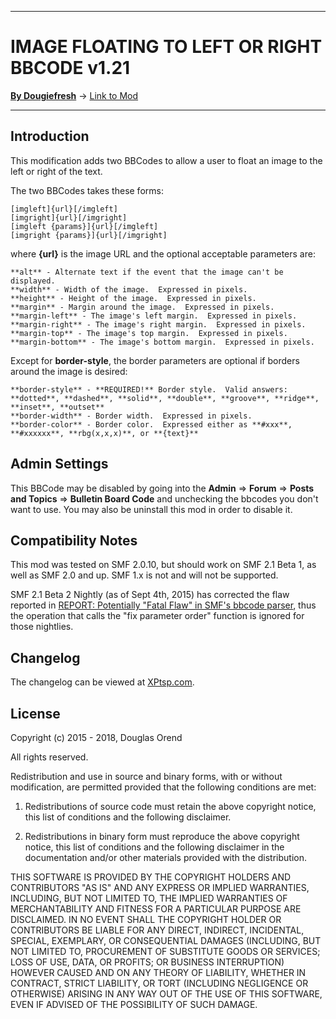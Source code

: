-------

# IMAGE FLOATING TO LEFT OR RIGHT BBCODE v1.21

[**By Dougiefresh**](http://www.simplemachines.org/community/index.php?action=profile;u=253913) -> [Link to Mod](http://custom.simplemachines.org/mods/index.php?mod=3983)

-------

## Introduction
This modification adds two BBCodes to allow a user to float an image to the left or right of the text.

The two BBCodes takes these forms:
    
    [imgleft]{url}[/imgleft]
    [imgright]{url}[/imgright]
    [imgleft {params}]{url}[/imgleft]
    [imgright {params}]{url}[/imgright]
    
where **{url}** is the image URL and the optional acceptable parameters are:
    
    **alt** - Alternate text if the event that the image can't be displayed.
    **width** - Width of the image.  Expressed in pixels.
    **height** - Height of the image.  Expressed in pixels.
    **margin** - Margin around the image.  Expressed in pixels.
    **margin-left** - The image's left margin.  Expressed in pixels.
    **margin-right** - The image's right margin.  Expressed in pixels.
    **margin-top** - The image's top margin.  Expressed in pixels.
    **margin-bottom** - The image's bottom margin.  Expressed in pixels.
    
Except for **border-style**, the border parameters are optional if borders around the image is desired:
    
    **border-style** - **REQUIRED!** Border style.  Valid answers: **dotted**, **dashed**, **solid**, **double**, **groove**, **ridge**, **inset**, **outset**
    **border-width** - Border width.  Expressed in pixels.
    **border-color** - Border color.  Expressed either as **#xxx**, **#xxxxxx**, **rbg(x,x,x)**, or **{text}**
    

## Admin Settings
This BBCode may be disabled by going into the **Admin** => **Forum** => **Posts and Topics** => **Bulletin Board Code** and unchecking the bbcodes you don't want to use.  You may also be uninstall this mod in order to disable it.

## Compatibility Notes
This mod was tested on SMF 2.0.10, but should work on SMF 2.1 Beta 1, as well as SMF 2.0 and up.  SMF 1.x is not and will not be supported.

SMF 2.1 Beta 2 Nightly (as of Sept 4th, 2015) has corrected the flaw reported in [REPORT: Potentially "Fatal Flaw" in SMF's bbcode parser](http://www.simplemachines.org/community/index.php?topic=538611.0), thus the operation that calls the "fix parameter order" function is ignored for those nightlies.

## Changelog
The changelog can be viewed at [XPtsp.com](http://www.xptsp.com/board/free-modifications/image-float-bbcode/?tab=1).

## License
Copyright (c) 2015 - 2018, Douglas Orend

All rights reserved.

Redistribution and use in source and binary forms, with or without modification, are permitted provided that the following conditions are met:

1. Redistributions of source code must retain the above copyright notice, this list of conditions and the following disclaimer.

2. Redistributions in binary form must reproduce the above copyright notice, this list of conditions and the following disclaimer in the documentation and/or other materials provided with the distribution.

THIS SOFTWARE IS PROVIDED BY THE COPYRIGHT HOLDERS AND CONTRIBUTORS "AS IS" AND ANY EXPRESS OR IMPLIED WARRANTIES, INCLUDING, BUT NOT LIMITED TO, THE IMPLIED WARRANTIES OF MERCHANTABILITY AND FITNESS FOR A PARTICULAR PURPOSE ARE DISCLAIMED. IN NO EVENT SHALL THE COPYRIGHT HOLDER OR CONTRIBUTORS BE LIABLE FOR ANY DIRECT, INDIRECT, INCIDENTAL, SPECIAL, EXEMPLARY, OR CONSEQUENTIAL DAMAGES (INCLUDING, BUT NOT LIMITED TO, PROCUREMENT OF SUBSTITUTE GOODS OR SERVICES; LOSS OF USE, DATA, OR PROFITS; OR BUSINESS INTERRUPTION) HOWEVER CAUSED AND ON ANY THEORY OF LIABILITY, WHETHER IN CONTRACT, STRICT LIABILITY, OR TORT (INCLUDING NEGLIGENCE OR OTHERWISE) ARISING IN ANY WAY OUT OF THE USE OF THIS SOFTWARE, EVEN IF ADVISED OF THE POSSIBILITY OF SUCH DAMAGE.
